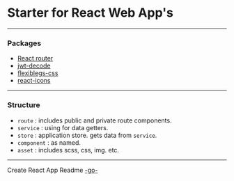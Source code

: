 # Starter for React Web App's


____

### Packages

- [React router](https://reacttraining.com/react-router/web/guides/quick-start)
- [jwt-decode](https://github.com/auth0/jwt-decode)
- [flexiblegs-css](https://dnomak.com.tr/flexiblegs/)
- [react-icons](https://react-icons.netlify.com/#/)


____

### Structure

- `route` : includes public and private route components.
- `service` : using for data getters.
- `store` : application store. gets data from `service`. 
- `component` : as named.
- `asset` : includes scss, css, img. etc.

____

Create React App Readme [-go-](/BI-Read.md)
